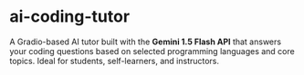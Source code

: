 # ai-coding-tutor
A Gradio-based AI tutor built with the **Gemini 1.5 Flash API** that answers your coding questions based on selected programming languages and core topics. Ideal for students, self-learners, and instructors.
